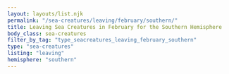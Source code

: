 ```yaml
---
layout: layouts/list.njk
permalink: "/sea-creatures/leaving/february/southern/"
title: Leaving Sea Creatures in February for the Southern Hemisphere
body_class: sea-creatures
filter_by_tag: "type_seacreatures_leaving_february_southern"
type: "sea-creatures"
listing: "leaving"
hemisphere: "southern"
---
```

